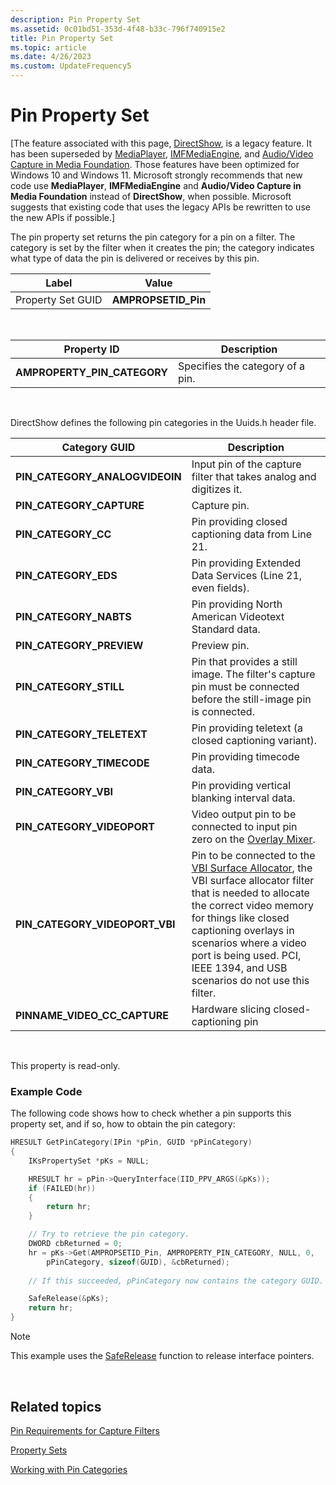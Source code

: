 ```yaml
---
description: Pin Property Set
ms.assetid: 0c01bd51-353d-4f48-b33c-796f740915e2
title: Pin Property Set
ms.topic: article
ms.date: 4/26/2023
ms.custom: UpdateFrequency5
---
```


# Pin Property Set

\[The feature associated with this page, [DirectShow](/windows/win32/directshow/directshow), is a legacy feature. It has been superseded by [MediaPlayer](/uwp/api/Windows.Media.Playback.MediaPlayer), [IMFMediaEngine](/windows/win32/api/mfmediaengine/nn-mfmediaengine-imfmediaengine), and [Audio/Video Capture in Media Foundation](windows/win32/medfound/audio-video-capture-in-media-foundation). Those features have been optimized for Windows 10 and Windows 11. Microsoft strongly recommends that new code use **MediaPlayer**, **IMFMediaEngine** and **Audio/Video Capture in Media Foundation** instead of **DirectShow**, when possible. Microsoft suggests that existing code that uses the legacy APIs be rewritten to use the new APIs if possible.\]

The pin property set returns the pin category for a pin on a filter. The category is set by the filter when it creates the pin; the category indicates what type of data the pin is delivered or receives by this pin.



| Label | Value |
|-------------------|----------------------|
| Property Set GUID | **AMPROPSETID\_Pin** |



 



| Property ID                   | Description                      |
|-------------------------------|----------------------------------|
| **AMPROPERTY\_PIN\_CATEGORY** | Specifies the category of a pin. |



 

DirectShow defines the following pin categories in the Uuids.h header file.



| Category GUID                     | Description                                                                                                                                                                                                                                                                                                             |
|-----------------------------------|-------------------------------------------------------------------------------------------------------------------------------------------------------------------------------------------------------------------------------------------------------------------------------------------------------------------------|
| **PIN\_CATEGORY\_ANALOGVIDEOIN**  | Input pin of the capture filter that takes analog and digitizes it.                                                                                                                                                                                                                                                     |
| **PIN\_CATEGORY\_CAPTURE**        | Capture pin.                                                                                                                                                                                                                                                                                                            |
| **PIN\_CATEGORY\_CC**             | Pin providing closed captioning data from Line 21.                                                                                                                                                                                                                                                                      |
| **PIN\_CATEGORY\_EDS**            | Pin providing Extended Data Services (Line 21, even fields).                                                                                                                                                                                                                                                            |
| **PIN\_CATEGORY\_NABTS**          | Pin providing North American Videotext Standard data.                                                                                                                                                                                                                                                                   |
| **PIN\_CATEGORY\_PREVIEW**        | Preview pin.                                                                                                                                                                                                                                                                                                            |
| **PIN\_CATEGORY\_STILL**          | Pin that provides a still image. The filter's capture pin must be connected before the still-image pin is connected.                                                                                                                                                                                                    |
| **PIN\_CATEGORY\_TELETEXT**       | Pin providing teletext (a closed captioning variant).                                                                                                                                                                                                                                                                   |
| **PIN\_CATEGORY\_TIMECODE**       | Pin providing timecode data.                                                                                                                                                                                                                                                                                            |
| **PIN\_CATEGORY\_VBI**            | Pin providing vertical blanking interval data.                                                                                                                                                                                                                                                                          |
| **PIN\_CATEGORY\_VIDEOPORT**      | Video output pin to be connected to input pin zero on the [Overlay Mixer](overlay-mixer-filter.md).                                                                                                                                                                                                                    |
| **PIN\_CATEGORY\_VIDEOPORT\_VBI** | Pin to be connected to the [VBI Surface Allocator](vbi-surface-allocator.md), the VBI surface allocator filter that is needed to allocate the correct video memory for things like closed captioning overlays in scenarios where a video port is being used. PCI, IEEE 1394, and USB scenarios do not use this filter. |
| **PINNAME\_VIDEO\_CC\_CAPTURE**   | Hardware slicing closed-captioning pin                                                                                                                                                                                                                                                                                  |



 

This property is read-only.

### Example Code

The following code shows how to check whether a pin supports this property set, and if so, how to obtain the pin category:


```C++
HRESULT GetPinCategory(IPin *pPin, GUID *pPinCategory)
{
    IKsPropertySet *pKs = NULL;

    HRESULT hr = pPin->QueryInterface(IID_PPV_ARGS(&pKs));
    if (FAILED(hr))
    {
        return hr;
    }

    // Try to retrieve the pin category.
    DWORD cbReturned = 0;
    hr = pKs->Get(AMPROPSETID_Pin, AMPROPERTY_PIN_CATEGORY, NULL, 0, 
        pPinCategory, sizeof(GUID), &cbReturned);
    
    // If this succeeded, pPinCategory now contains the category GUID.

    SafeRelease(&pKs);
    return hr;
}
```



> [!Note]  
> This example uses the [SafeRelease](../medfound/saferelease.md) function to release interface pointers.

 

## Related topics

<dl> <dt>

[Pin Requirements for Capture Filters](pin-requirements-for-capture-filters.md)
</dt> <dt>

[Property Sets](property-sets.md)
</dt> <dt>

[Working with Pin Categories](working-with-pin-categories.md)
</dt> </dl>

 

 
